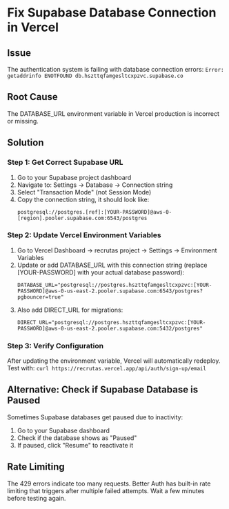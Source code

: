 # Fix Supabase Database Connection in Vercel

## Issue
The authentication system is failing with database connection errors:
`Error: getaddrinfo ENOTFOUND db.hszttqfamgesltcxpzvc.supabase.co`

## Root Cause
The DATABASE_URL environment variable in Vercel production is incorrect or missing.

## Solution

### Step 1: Get Correct Supabase URL
1. Go to your Supabase project dashboard
2. Navigate to: Settings → Database → Connection string
3. Select "Transaction Mode" (not Session Mode)
4. Copy the connection string, it should look like:
   ```
   postgresql://postgres.[ref]:[YOUR-PASSWORD]@aws-0-[region].pooler.supabase.com:6543/postgres
   ```

### Step 2: Update Vercel Environment Variables
1. Go to Vercel Dashboard → recrutas project → Settings → Environment Variables
2. Update or add DATABASE_URL with this connection string (replace [YOUR-PASSWORD] with your actual database password):
   ```
   DATABASE_URL="postgresql://postgres.hszttqfamgesltcxpzvc:[YOUR-PASSWORD]@aws-0-us-east-2.pooler.supabase.com:6543/postgres?pgbouncer=true"
   ```
3. Also add DIRECT_URL for migrations:
   ```
   DIRECT_URL="postgresql://postgres.hszttqfamgesltcxpzvc:[YOUR-PASSWORD]@aws-0-us-east-2.pooler.supabase.com:5432/postgres"
   ```

### Step 3: Verify Configuration
After updating the environment variable, Vercel will automatically redeploy.
Test with: `curl https://recrutas.vercel.app/api/auth/sign-up/email`

## Alternative: Check if Supabase Database is Paused
Sometimes Supabase databases get paused due to inactivity:
1. Go to your Supabase dashboard
2. Check if the database shows as "Paused" 
3. If paused, click "Resume" to reactivate it

## Rate Limiting
The 429 errors indicate too many requests. Better Auth has built-in rate limiting that triggers after multiple failed attempts. Wait a few minutes before testing again.